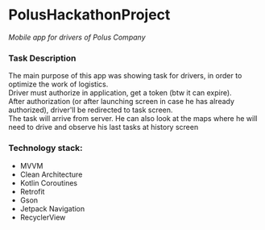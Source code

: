 # PolusHackathonProject

*Mobile app for drivers of Polus Company*

### Task Description
The main purpose of this app was showing task for drivers, in order to optimize the work of logistics.</br>
Driver must authorize in application, get a token (btw it can expire).</br>
After authorization (or after launching screen in case he has already authorized), driver'll be redirected to task screen.</br>
The task will arrive from server. He can also look at the maps where he will need to drive and observe his last tasks at history screen

### Technology stack:
- MVVM
- Clean Architecture
- Kotlin Coroutines
- Retrofit
- Gson
- Jetpack Navigation
- RecyclerView

###
